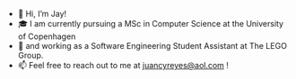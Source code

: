 - 👋 Hi, I’m Jay!
- 🎓 I am currently pursuing a MSc in Computer Science at the University of Copenhagen
- 🧩 and working as a Software Engineering Student Assistant at The LEGO Group.
- 📫 Feel free to reach out to me at juancyreyes@aol.com !
